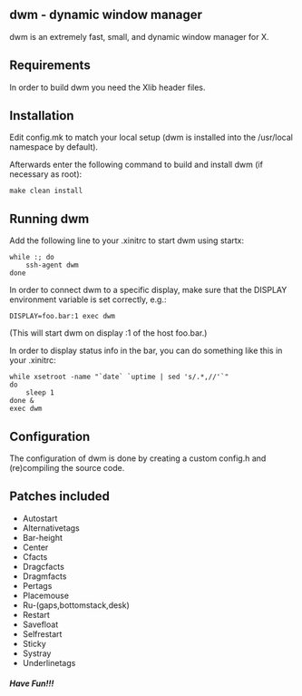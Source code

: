 ## dwm - dynamic window manager
dwm is an extremely fast, small, and dynamic window manager for X.

## Requirements
In order to build dwm you need the Xlib header files.

## Installation
Edit config.mk to match your local setup (dwm is installed into
the /usr/local namespace by default).

Afterwards enter the following command to build and install dwm (if
necessary as root):

``````
make clean install
``````

## Running dwm
Add the following line to your .xinitrc to start dwm using startx:

``````
while :; do
	ssh-agent dwm
done
``````

In order to connect dwm to a specific display, make sure that
the DISPLAY environment variable is set correctly, e.g.:

``````
DISPLAY=foo.bar:1 exec dwm
``````

(This will start dwm on display :1 of the host foo.bar.)

In order to display status info in the bar, you can do something
like this in your .xinitrc:

``````
while xsetroot -name "`date` `uptime | sed 's/.*,//'`"
do
    sleep 1
done &
exec dwm
``````

## Configuration
The configuration of dwm is done by creating a custom config.h
and (re)compiling the source code.

## Patches included
* Autostart
* Alternativetags
* Bar-height
* Center
* Cfacts
* Dragcfacts
* Dragmfacts
* Pertags
* Placemouse
* Ru-(gaps,bottomstack,desk)
* Restart
* Savefloat
* Selfrestart
* Sticky
* Systray
* Underlinetags

##### Have Fun!!!
